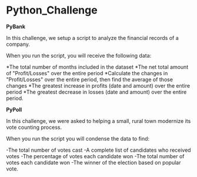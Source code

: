# Python_Challenge

**PyBank**

In this challenge, we setup a script to analyze the financial records of a company.

When you run the script, you will receive the following data:

*The total number of months included in the dataset
*The net total amount of "Profit/Losses" over the entire period
*Calculate the changes in "Profit/Losses" over the entire period, then find the average of those changes
*The greatest increase in profits (date and amount) over the entire period
*The greatest decrease in losses (date and amount) over the entire period.

**PyPoll**

In this challenge, we were asked to helping a small, rural town modernize its vote counting process.

When you run the script you will condense the data to find:

-The total number of votes cast
-A complete list of candidates who received votes
-The percentage of votes each candidate won
-The total number of votes each candidate won
-The winner of the election based on popular vote.
